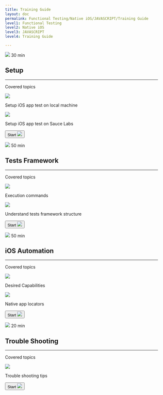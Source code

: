 ```yaml
---
title: Training Guide
layout: doc
permalink: Functional Testing/Native iOS/JAVASCRIPT/Training Guide
level1: Functional Testing
level2: Native iOS
level3: JAVASCRIPT
level4: Training Guide

---
```

<div class="training-placard training-placard__short">
<p class="training-time">
<span class="training-time__value training-time__short">
<img src="{{site.baseurl}}/images/training/icon-time.png" srcset="{{site.baseurl}}/images/training/icon-time%402x.png 2x, {{site.baseurl}}/images/training/icon-time%403x.png 3x" />
30 min
</span>
</p>
<div class="training-data">
<h2 class="training-data__title">Setup</h2>
<hr class="training-data__hr" />
<div class="training-data__topics">
<p class="training-data__topics-title">Covered topics</p>
<div class="training-data__topics-row">
<div class="training-data__topics-img">
<img src="{{site.baseurl}}/images/training/icon-book.png" srcset="{{site.baseurl}}/images/training/icon-book%402x.png 2x, {{site.baseurl}}/images/training/icon-book%403x.png 3x" />
</div>
<p class="training-data__topics-text">Setup iOS app test on local machine</p>
</div>
<div class="training-data__topics-row">
<div class="training-data__topics-img">
<img src="{{site.baseurl}}/images/training/icon-book.png" srcset="{{site.baseurl}}/images/training/icon-book%402x.png 2x, {{site.baseurl}}/images/training/icon-book%403x.png 3x" />
</div>
<p class="training-data__topics-text">Setup iOS app test on Sauce Labs</p>
</div>
</div>
<div class="training-start-btn-wrapper"><a href="{{site.baseurl}}/documentation/Functional Testing/Native iOS/JAVASCRIPT/Training Guide/Setup/Setup iOS app test on local machine"><button class="training-start-btn">
<span>Start</span>
<img src="{{site.baseurl}}/images/training/icon-arrow.png" srcset="{{site.baseurl}}/images/training/icon-arrow%402x.png 2x, {{site.baseurl}}/images/training/icon-arrow%403x.png 3x">
</button></a></div>
</div>
</div>
<div class="training-placard training-placard__medium">
<p class="training-time">
<span class="training-time__value training-time__medium">
<img src="{{site.baseurl}}/images/training/icon-time.png" srcset="{{site.baseurl}}/images/training/icon-time%402x.png 2x, /images/training/icon-time%403x.png 3x" />
50 min
</span>
</p>
<div class="training-data">
<h2 class="training-data__title">Tests Framework</h2>
<hr class="training-data__hr" />
<div class="training-data__topics">
<p class="training-data__topics-title">Covered topics</p>
<div class="training-data__topics-row">
<div class="training-data__topics-img">
<img src="{{site.baseurl}}/images/training/icon-book.png" srcset="{{site.baseurl}}/images/training/icon-book%402x.png 2x, {{site.baseurl}}/images/training/icon-book%403x.png 3x" />
</div>
<p class="training-data__topics-text">Execution commands</p>
</div>
<div class="training-data__topics-row">
<div class="training-data__topics-img">
<img src="{{site.baseurl}}/images/training/icon-book.png" srcset="{{site.baseurl}}/images/training/icon-book%402x.png 2x, {{site.baseurl}}/images/training/icon-book%403x.png 3x" />
</div>
<p class="training-data__topics-text">Understand tests framework structure</p>
</div>
</div>
<div class="training-start-btn-wrapper"><a href="{{site.baseurl}}/documentation/Functional Testing/Native iOS/JAVASCRIPT/Training Guide/Tests Framework/Execution commands"><button class="training-start-btn">
<span>Start</span>
<img src="{{site.baseurl}}/images/training/icon-arrow.png" srcset="{{site.baseurl}}/images/training/icon-arrow%402x.png 2x, {{site.baseurl}}/images/training/icon-arrow%403x.png 3x">
</button></a></div>
</div>
</div>
<div class="training-placard training-placard__medium">
<p class="training-time">
<span class="training-time__value training-time__medium">
<img src="{{site.baseurl}}/images/training/icon-time.png" srcset="{{site.baseurl}}/images/training/icon-time%402x.png 2x, /images/training/icon-time%403x.png 3x" />
50 min
</span>
</p>
<div class="training-data">
<h2 class="training-data__title">iOS Automation</h2>
<hr class="training-data__hr" />
<div class="training-data__topics">
<p class="training-data__topics-title">Covered topics</p>
<div class="training-data__topics-row">
<div class="training-data__topics-img">
<img src="{{site.baseurl}}/images/training/icon-book.png" srcset="{{site.baseurl}}/images/training/icon-book%402x.png 2x, {{site.baseurl}}/images/training/icon-book%403x.png 3x" />
</div>
<p class="training-data__topics-text">Desired Capabilities</p>
</div>
<div class="training-data__topics-row">
<div class="training-data__topics-img">
<img src="{{site.baseurl}}/images/training/icon-book.png" srcset="{{site.baseurl}}/images/training/icon-book%402x.png 2x, {{site.baseurl}}/images/training/icon-book%403x.png 3x" />
</div>
<p class="training-data__topics-text">Native app locators</p>
</div>
</div>
<div class="training-start-btn-wrapper"><a href="{{site.baseurl}}/documentation/Functional Testing/Native iOS/JAVASCRIPT/Training Guide/iOS Automation/Desired Capabilities"><button class="training-start-btn">
<span>Start</span>
<img src="{{site.baseurl}}/images/training/icon-arrow.png" srcset="{{site.baseurl}}/images/training/icon-arrow%402x.png 2x, {{site.baseurl}}/images/training/icon-arrow%403x.png 3x">
</button></a></div>
</div>
</div>
<div class="training-placard training-placard__short">
<p class="training-time">
<span class="training-time__value training-time__short">
<img src="{{site.baseurl}}/images/training/icon-time.png" srcset="{{site.baseurl}}/images/training/icon-time%402x.png 2x, {{site.baseurl}}/images/training/icon-time%403x.png 3x" />
20 min
</span>
</p>
<div class="training-data">
<h2 class="training-data__title">Trouble Shooting</h2>
<hr class="training-data__hr" />
<div class="training-data__topics">
<p class="training-data__topics-title">Covered topics</p>
<div class="training-data__topics-row">
<div class="training-data__topics-img">
<img src="{{site.baseurl}}/images/training/icon-book.png" srcset="{{site.baseurl}}/images/training/icon-book%402x.png 2x, {{site.baseurl}}/images/training/icon-book%403x.png 3x" />
</div>
<p class="training-data__topics-text">Trouble shooting tips</p>
</div>
</div>
<div class="training-start-btn-wrapper"><a href="{{site.baseurl}}/documentation/Functional Testing/Native iOS/JAVASCRIPT/Training Guide/Trouble Shooting/Trouble shooting tips"><button class="training-start-btn">
<span>Start</span>
<img src="{{site.baseurl}}/images/training/icon-arrow.png" srcset="{{site.baseurl}}/images/training/icon-arrow%402x.png 2x, {{site.baseurl}}/images/training/icon-arrow%403x.png 3x">
</button></a></div>
</div>
</div>
